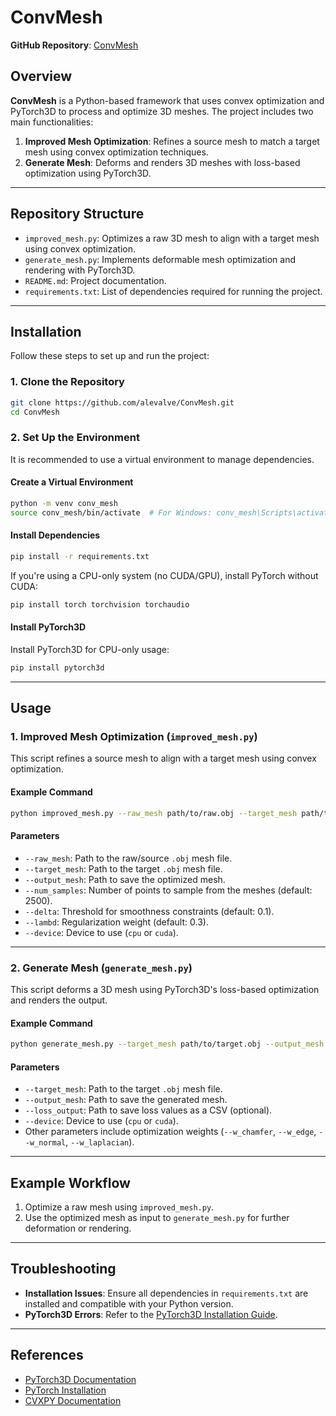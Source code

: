 # ConvMesh

**GitHub Repository**: [ConvMesh](https://github.com/alevalve/ConvMesh.git)

## Overview

**ConvMesh** is a Python-based framework that uses convex optimization and PyTorch3D to process and optimize 3D meshes. The project includes two main functionalities:
1. **Improved Mesh Optimization**: Refines a source mesh to match a target mesh using convex optimization techniques.
2. **Generate Mesh**: Deforms and renders 3D meshes with loss-based optimization using PyTorch3D.

---

## Repository Structure

- `improved_mesh.py`: Optimizes a raw 3D mesh to align with a target mesh using convex optimization.
- `generate_mesh.py`: Implements deformable mesh optimization and rendering with PyTorch3D.
- `README.md`: Project documentation.
- `requirements.txt`: List of dependencies required for running the project.

---

## Installation

Follow these steps to set up and run the project:

### 1. Clone the Repository

```bash
git clone https://github.com/alevalve/ConvMesh.git
cd ConvMesh
```

### 2. Set Up the Environment

It is recommended to use a virtual environment to manage dependencies.

#### Create a Virtual Environment

```bash
python -m venv conv_mesh
source conv_mesh/bin/activate  # For Windows: conv_mesh\Scripts\activate
```

#### Install Dependencies

```bash
pip install -r requirements.txt
```

If you're using a CPU-only system (no CUDA/GPU), install PyTorch without CUDA:

```bash
pip install torch torchvision torchaudio
```

#### Install PyTorch3D

Install PyTorch3D for CPU-only usage:

```bash
pip install pytorch3d
```

---

## Usage

### 1. Improved Mesh Optimization (`improved_mesh.py`)

This script refines a source mesh to align with a target mesh using convex optimization.

#### Example Command

```bash
python improved_mesh.py --raw_mesh path/to/raw.obj --target_mesh path/to/target.obj --output_mesh path/to/output.obj --num_samples 2500 --delta 0.1 --lambd 0.3 --device cpu
```

#### Parameters

- `--raw_mesh`: Path to the raw/source `.obj` mesh file.
- `--target_mesh`: Path to the target `.obj` mesh file.
- `--output_mesh`: Path to save the optimized mesh.
- `--num_samples`: Number of points to sample from the meshes (default: 2500).
- `--delta`: Threshold for smoothness constraints (default: 0.1).
- `--lambd`: Regularization weight (default: 0.3).
- `--device`: Device to use (`cpu` or `cuda`).

---

### 2. Generate Mesh (`generate_mesh.py`)

This script deforms a 3D mesh using PyTorch3D's loss-based optimization and renders the output.

#### Example Command

```bash
python generate_mesh.py --target_mesh path/to/target.obj --output_mesh path/to/generated.obj --loss_output path/to/loss.csv --device cpu
```

#### Parameters

- `--target_mesh`: Path to the target `.obj` mesh file.
- `--output_mesh`: Path to save the generated mesh.
- `--loss_output`: Path to save loss values as a CSV (optional).
- `--device`: Device to use (`cpu` or `cuda`).
- Other parameters include optimization weights (`--w_chamfer`, `--w_edge`, `--w_normal`, `--w_laplacian`).

---

## Example Workflow

1. Optimize a raw mesh using `improved_mesh.py`.
2. Use the optimized mesh as input to `generate_mesh.py` for further deformation or rendering.

---

## Troubleshooting

- **Installation Issues**: Ensure all dependencies in `requirements.txt` are installed and compatible with your Python version.
- **PyTorch3D Errors**: Refer to the [PyTorch3D Installation Guide](https://github.com/facebookresearch/pytorch3d/blob/main/INSTALL.md).

---

## References

- [PyTorch3D Documentation](https://pytorch3d.readthedocs.io/)
- [PyTorch Installation](https://pytorch.org/get-started/locally/)
- [CVXPY Documentation](https://www.cvxpy.org/)
